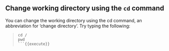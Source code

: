 ## Change working directory using the `cd` command

You can change the working directory using the cd command, an abbreviation for ‘change directory’. Try typing the following:
> ```
> cd /
> pwd
> ```{{execute}}

